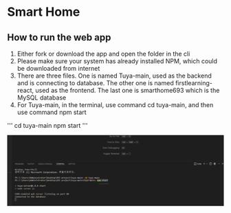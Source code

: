 # Smart Home

## How to run the web app
1.	Either fork or download the app and open the folder in the cli
2.	Please make sure your system has already installed NPM, which could be downloaded from internet
3.	There are three files. One is named Tuya-main, used as the backend and is connecting to database. The other one is named firstlearning-react, used as the frontend. The last one is smarthome693 which is the MySQL database
4.	For Tuya-main, in the terminal, use command cd tuya-main, and then use command npm start
   
'''
cd tuya-main
npm start
'''
   
![backend of command](https://github.com/wanjun3211/SmartHome/blob/main/backend%20npm%20start.PNG)
